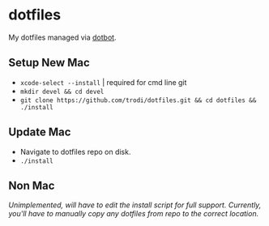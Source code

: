 # dotfiles
My dotfiles managed via [dotbot](https://github.com/anishathalye/dotbot).

## Setup New Mac
* `xcode-select --install` | required for cmd line git
* `mkdir devel && cd devel`
* `git clone https://github.com/trodi/dotfiles.git && cd dotfiles && ./install`

## Update Mac
* Navigate to dotfiles repo on disk.
* `./install`

## Non Mac
_Unimplemented, will have to edit the install script for full support. Currently, you'll have to manually copy any dotfiles from repo to the correct location._
